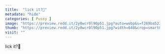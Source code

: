 ```yaml
---
title:  "lick it?🥰"
metadate: "hide"
categories: [ Pussy ]
image: "https://preview.redd.it/2y0wcr0l90p51.jpg?auto=webp&s=f269ba52305d38c3c274c7a4794e5a0445eb3950"
thumb: "https://preview.redd.it/2y0wcr0l90p51.jpg?width=640&crop=smart&auto=webp&s=01977b74426857cd1688544452203e8caf0423f1"
visit: ""
---
```

lick it?🥰
